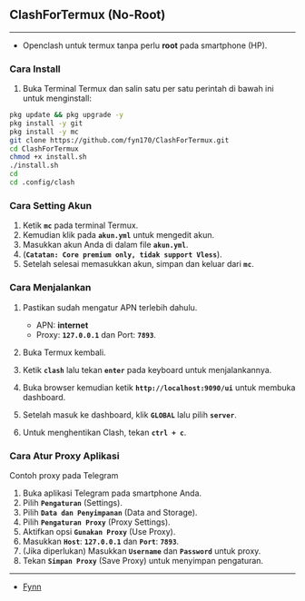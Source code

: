 ## ClashForTermux (No-Root)
---
- Openclash untuk termux tanpa perlu **root** pada smartphone (HP).

### Cara Install
1. Buka Terminal Termux dan salin satu per satu perintah di bawah ini untuk menginstall:

```bash
pkg update && pkg upgrade -y
pkg install -y git
pkg install -y mc
git clone https://github.com/fyn170/ClashForTermux.git
cd ClashForTermux
chmod +x install.sh
./install.sh
cd
cd .config/clash
```

### Cara Setting Akun
1. Ketik **``mc``** pada terminal Termux.
2. Kemudian klik pada **``akun.yml``** untuk mengedit akun.
3. Masukkan akun Anda di dalam file **``akun.yml``**.
4. (**``Catatan: Core premium only, tidak support Vless``**).
5. Setelah selesai memasukkan akun, simpan dan keluar dari **``mc``**.

### Cara Menjalankan
1. Pastikan sudah mengatur APN terlebih dahulu.
   - APN: **internet**
   - Proxy: **``127.0.0.1``** dan Port: **``7893``**.
   
2. Buka Termux kembali.
3. Ketik **```clash```** lalu tekan **``enter``** pada keyboard untuk menjalankannya.
4. Buka browser kemudian ketik **```http://localhost:9090/ui```** untuk membuka dashboard.
5. Setelah masuk ke dashboard, klik **``GLOBAL``** lalu pilih **``server``**.
6. Untuk menghentikan Clash, tekan **``ctrl + c``**.

### Cara Atur Proxy Aplikasi
Contoh proxy pada Telegram
1. Buka aplikasi Telegram pada smartphone Anda.
2. Pilih **``Pengaturan``** (Settings).
3. Pilih **``Data dan Penyimpanan``** (Data and Storage).
4. Pilih **``Pengaturan Proxy``** (Proxy Settings).
5. Aktifkan opsi **``Gunakan Proxy``** (Use Proxy).
6. Masukkan **``Host``**: **``127.0.0.1``** dan **``Port``**: **``7893``**.
7. (Jika diperlukan) Masukkan **``Username``** dan **``Password``** untuk proxy.
8. Tekan **``Simpan Proxy``** (Save Proxy) untuk menyimpan pengaturan.
---
- [Fynn](https://github.com/fyn170/ClashForTermux)
